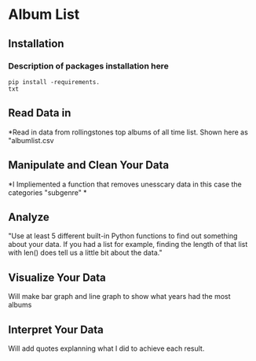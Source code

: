 # Album List

## Installation

### Description of packages installation here ###
```
pip install -requirements.
txt
```
## Read Data in
*Read in data from rollingstones top albums of all time list. Shown here as "albumlist.csv

## Manipulate and Clean Your Data
*I Impliemented a function that removes unesscary data in this case the categories "subgenre"
*
## Analyze
"Use at least 5 different built-in
Python functions to find out
something about your data. If
you had a list for example,
finding the length of that list
with len(<list>) does tell us a
little bit about the data."
## Visualize Your Data
Will make bar graph and line graph to show what years had the most albums
## Interpret Your Data
Will add quotes explanning what I did to achieve each result.